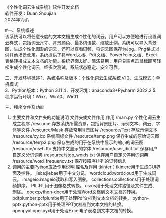 《个性化词云生成系统》软件开发文档\
软件开发：Duan Shoujian\
2024年2月\

#一、系统概述\
  该系统可以将任意长度的文本文档生成个性化的词云。用户可以方便地进行设置词云样式，包括词云尺寸、背景颜色、最多词语数、缩放比例。系统可以导入背景图，生成个性化图形的词云，还可以查看词频，将词云图保存为Jpg、Png格式以供其他场景使用。系统提供了将Word文档、Pdf文档、PowerPoint文档、Excel表格转换成文本文档的功能。系统界面友好、简洁易用，用户只需点击鼠标即可轻松生成个性化词云，经多次测试，系统状态稳定、安全可靠。

二、开发环境概述
  1．系统名称及版本：个性化词云生成系统 v1
  2．生成模式：单机模式\
  3．Python版本：Python 3.11
  4．开发环境：anaconda3+Pycharm 2022.2
  5. 程序运行环境：Win7、Win10、Win11

三、程序文件及功能
1. 主要文件和文件夹的功能说明
  文件夹或文件作用	作用
  /main.py	个性化词云生成主程序
  /resource	存放系统所需资源，包括背景图片、示例文本、词云、字体等文件 
  /resource/Mask	存放常用背景图片
  /resource/Text	存放示例文本
  /resource/cy.ico	系统图标文件
  /resource/temp.png	保存生成的原始词云图
  /resource/temp2.png	保存生成的用于在系统中显示的缩小的词云图
  /resource/msyh.ttc	支持中文显示的字体
  /resource/user_dict.txt	保存用户自定义分词词典
  /resource/stop_words.txt	保存用户自定义停用词词典
  /resource/word_frequency.txt	保存按降序排列的词频信息
2. 调用的主要Python库及作用说明
库名及作用
tkinter：tkintere用于生成GUI界面及控件。
jieba:jiebae用于中文分词。
wordcloud:wordcloud用于生成词云。
imageio:imageio读取和写入图像。
collections:collections用于处理词频排序。
PIL:PIL用于图像格式转换。
os:os用于处理文件路径及文件生成、删除。
docx:python-docx用于处理Word文档到文本文档的转换。
pdfplumber:pdfplumbe用于处理Pdf文档到文本文档的转换。
python-pptx:python-pptx用于处理PPT文档档到文本文档的转换。
openpyxl:openpyxl用于处理Excel电子表格到文本文档的转换。

